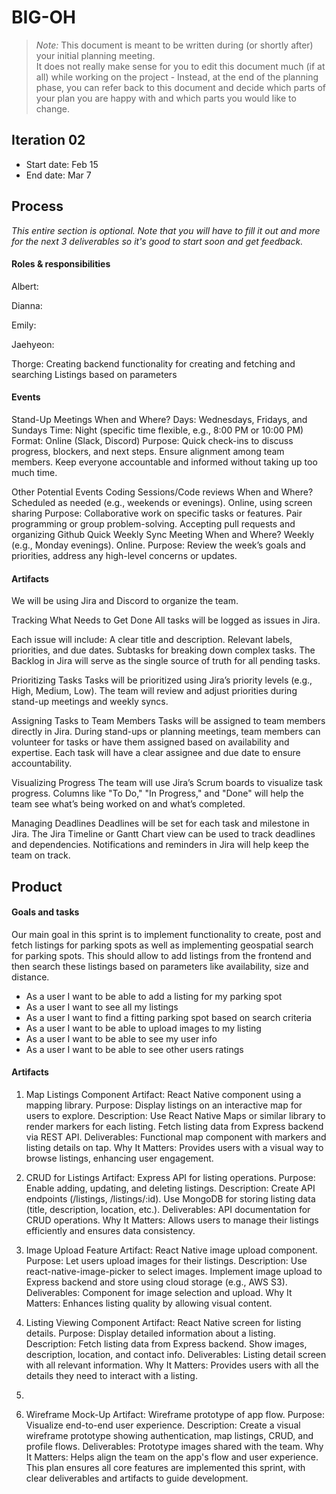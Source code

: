 # BIG-OH

> _Note:_ This document is meant to be written during (or shortly after) your initial planning meeting.     
> It does not really make sense for you to edit this document much (if at all) while working on the project - Instead, at the end of the planning phase, you can refer back to this document and decide which parts of your plan you are happy with and which parts you would like to change.


## Iteration 02

* Start date: Feb 15
* End date: Mar 7 

## Process

_This entire section is optional. Note that you will have to fill it out and more for the next 3 deliverables so it's good to start soon and get feedback._

#### Roles & responsibilities


Albert: 

Dianna: 

Emily: 

Jaehyeon:

Thorge: Creating backend functionality for creating and fetching and searching Listings based on 
parameters

#### Events
Stand-Up Meetings
When and Where?
Days: Wednesdays, Fridays, and Sundays
Time: Night (specific time flexible, e.g., 8:00 PM or 10:00 PM)
Format: Online (Slack, Discord)
Purpose:
Quick check-ins to discuss progress, blockers, and next steps.
Ensure alignment among team members.
Keep everyone accountable and informed without taking up too much time.

Other Potential Events
Coding Sessions/Code reviews
When and Where?
Scheduled as needed (e.g., weekends or evenings).
Online, using screen sharing
Purpose:
Collaborative work on specific tasks or features.
Pair programming or group problem-solving.
Accepting pull requests and organizing Github
Quick Weekly Sync Meeting
When and Where?
Weekly (e.g., Monday evenings).
Online.
Purpose: Review the week’s goals and priorities, address any high-level concerns or updates.


#### Artifacts

We will be using Jira and Discord to organize the team.

Tracking What Needs to Get Done
All tasks will be logged as issues in Jira.

Each issue will include:
A clear title and description.
Relevant labels, priorities, and due dates.
Subtasks for breaking down complex tasks.
The Backlog in Jira will serve as the single source of truth for all pending tasks.

Prioritizing Tasks
Tasks will be prioritized using Jira’s priority levels (e.g., High, Medium, Low).
The team will review and adjust priorities during stand-up meetings and weekly syncs.

Assigning Tasks to Team Members
Tasks will be assigned to team members directly in Jira.
During stand-ups or planning meetings, team members can volunteer for tasks or have them assigned based on availability and expertise.
Each task will have a clear assignee and due date to ensure accountability.

Visualizing Progress
The team will use Jira’s Scrum boards to visualize task progress.
Columns like "To Do," "In Progress," and "Done" will help the team see what’s being worked on and what’s completed.

Managing Deadlines
Deadlines will be set for each task and milestone in Jira.
The Jira Timeline or Gantt Chart view can be used to track deadlines and dependencies.
Notifications and reminders in Jira will help keep the team on track.



## Product

#### Goals and tasks

Our main goal in this sprint is to implement functionality to create, post and fetch listings 
for parking spots as well as implementing geospatial search for parking spots. This should allow 
to add listings from the frontend and then search these listings based on parameters like 
availability, size and distance.

- As a user I want to be able to add a listing for my parking spot 
- As a user I want to see all my listings
- As a user I want to find a fitting parking spot based on search criteria
- As a user I want to be able to upload images to my listing
- As a user I want to be able to see my user info
- As a user I want to be able to see other users ratings


#### Artifacts


1. Map Listings Component
   Artifact: React Native component using a mapping library.
   Purpose: Display listings on an interactive map for users to explore.
   Description:
   Use React Native Maps or similar library to render markers for each listing.
   Fetch listing data from Express backend via REST API.
   Deliverables:
   Functional map component with markers and listing details on tap.
   Why It Matters: Provides users with a visual way to browse listings, enhancing user engagement.

2. CRUD for Listings
   Artifact: Express API for listing operations.
   Purpose: Enable adding, updating, and deleting listings.
   Description:
   Create API endpoints (/listings, /listings/:id).
   Use MongoDB for storing listing data (title, description, location, etc.).
   Deliverables:
   API documentation for CRUD operations.
   Why It Matters: Allows users to manage their listings efficiently and ensures data consistency.

3. Image Upload Feature
   Artifact: React Native image upload component.
   Purpose: Let users upload images for their listings.
   Description:
   Use react-native-image-picker to select images.
   Implement image upload to Express backend and store using cloud storage (e.g., AWS S3).
   Deliverables:
   Component for image selection and upload.
   Why It Matters: Enhances listing quality by allowing visual content.

4. Listing Viewing Component
   Artifact: React Native screen for listing details.
   Purpose: Display detailed information about a listing.
   Description:
   Fetch listing data from Express backend.
   Show images, description, location, and contact info.
   Deliverables:
   Listing detail screen with all relevant information.
   Why It Matters: Provides users with all the details they need to interact with a listing.
5. 
5. Wireframe Mock-Up
   Artifact: Wireframe prototype of app flow.
   Purpose: Visualize end-to-end user experience.
   Description:
   Create a visual wireframe prototype showing authentication, map listings, CRUD, and profile flows.
   Deliverables:
   Prototype images shared with the team.
   Why It Matters: Helps align the team on the app's flow and user experience.
   This plan ensures all core features are implemented this sprint, with clear deliverables and artifacts to guide development.
